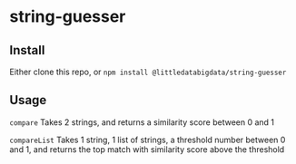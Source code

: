 # string-guesser

## Install
Either clone this repo, or `npm install @littledatabigdata/string-guesser`

## Usage
`compare` Takes 2 strings, and returns a similarity score between 0 and 1


`compareList` Takes 1 string, 1 list of strings, a threshold number between 0 and 1, and returns the top match with similarity score above the threshold
